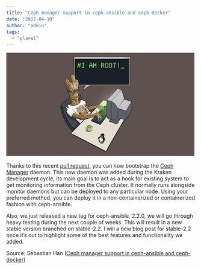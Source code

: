 ```yaml
---
title: "Ceph manager support in ceph-ansible and ceph-docker"
date: "2017-04-10"
author: "admin"
tags: 
  - "planet"
---
```


![Ceph manager support in ceph-ansible and ceph-docker](images/ceph-mgr-support-ceph-ansible-docker.png)

Thanks to this recent [pull request](https://github.com/ceph/ceph-ansible/pull/1377), you can now bootstrap the [Ceph Manager](http://docs.ceph.com/docs/master/mgr/) daemon. This new daemon was added during the Kraken development cycle, its main goal is to act as a hook for existing system to get monitoring information from the Ceph cluster. It normally runs alongside monitor daemons but can be deployed to any particular node. Using your preferred method, you can deploy it in a non-containerized or containerized fashion with ceph-ansible.

Also, we just released a new tag for ceph-ansible, 2.2.0, we will go through heavy testing during the next couple of weeks. This will result in a new stable version branched on stable-2.2. I will a new blog post for stable-2.2 once it’s out to highlight some of the best features and functionality we added.

Source: Sebastian Han ([Ceph manager support in ceph-ansible and ceph-docker](https://sebastien-han.fr/blog/2017/04/10/Ceph-manager-support-in-ceph-ansible-and-ceph-docker/))

